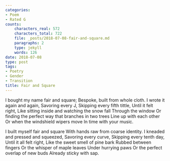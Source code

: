 ```yaml
---
categories:
- Poem
- Rated G
counts:
    characters_real: 572
    characters_total: 722
    file: _posts/2018-07-08-fair-and-square.md
    paragraphs: 2
    type: jekyll
    words: 126
date: 2018-07-08
type: post
tags:
- Poetry
- Gender
- Transition
title: Fair and Square
---
```


<div class="verse">
I bought my name fair and square;
Bespoke, built from whole cloth.
I wrote it again and again,
Savoring every J,
Skipping every fifth tittle,
Until it felt right,
Like sitting inside and watching the snow fall
    Through the window
Or finding the perfect way that branches in two trees
    Line up with each other
Or when the windshield wipers move
    In time with your music.

I built myself fair and square
With hands raw from coarse identity.
I kneaded and pressed and squeezed,
Savoring every curve,
Skipping every tenth day,
Until it all felt right,
Like the sweet smell of pine bark
    Rubbed between fingers
Or the whisper of maple leaves
    Under hurrying paws
Or the perfect overlap of new buds
    Already sticky with sap.
</div>
